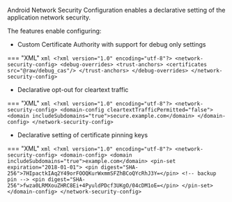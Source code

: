 Android Network Security Configuration enables a declarative setting of the application network security.

The features enable configuring:

* Custom Certificate Authority with support for debug only settings

=== "XML"
	```xml
	<?xml version="1.0" encoding="utf-8"?>
	<network-security-config>
	    <debug-overrides>
	        <trust-anchors>
	            <certificates src="@raw/debug_cas"/>
	        </trust-anchors>
	    </debug-overrides>
	</network-security-config>
	```

* Declarative opt-out for cleartext traffic

=== "XML"
	```xml
	<?xml version="1.0" encoding="utf-8"?>
	<network-security-config>
	    <domain-config cleartextTrafficPermitted="false">
	        <domain includeSubdomains="true">secure.example.com</domain>
	    </domain-config>
	</network-security-config>
	```


* Declarative setting of certificate pinning keys

=== "XML"
	```xml
	<?xml version="1.0" encoding="utf-8"?>
	<network-security-config>
	    <domain-config>
	        <domain includeSubdomains="true">example.com</domain>
	        <pin-set expiration="2018-01-01">
	            <pin digest="SHA-256">7HIpactkIAq2Y49orFOOQKurWxmmSFZhBCoQYcRhJ3Y=</pin>
	            <!-- backup pin -->
	            <pin digest="SHA-256">fwza0LRMXouZHRC8Ei+4PyuldPDcf3UKgO/04cDM1oE=</pin>
	        </pin-set>
	    </domain-config>
	</network-security-config>
	```
